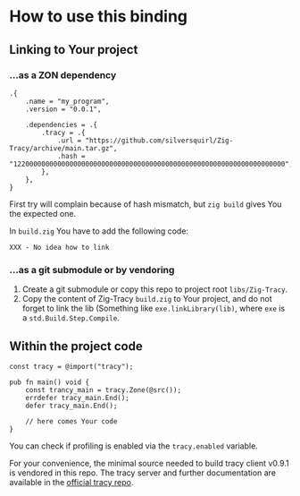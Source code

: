 # How to use this binding

## Linking to Your project

### ...as a ZON dependency

```zig
.{
	.name = "my_program",
	.version = "0.0.1",

	.dependencies = .{
		.tracy = .{
			.url = "https://github.com/silversquirl/Zig-Tracy/archive/main.tar.gz",
            .hash = "12200000000000000000000000000000000000000000000000000000000000000000",
		},
	},
}
```

First try will complain because of hash mismatch, but `zig build` gives You the expected one.

In `build.zig` You have to add the following code:

```zig
XXX - No idea how to link
```

### ...as a git submodule or by vendoring

1. Create a git submodule or copy this repo to project root `libs/Zig-Tracy`.
2. Copy the content of Zig-Tracy `build.zig` to Your project, and do not forget to link the lib
(Something like `exe.linkLibrary(lib)`, where `exe` is a `std.Build.Step.Compile`.

## Within the project code

```zig
const tracy = @import("tracy");

pub fn main() void {
	const trancy_main = tracy.Zone(@src());
	errdefer tracy_main.End();
	defer tracy_main.End();

	// here comes Your code
}
```

You can check if profiling is enabled via the `tracy.enabled` variable.

For your convenience, the minimal source needed to build tracy client v0.9.1 is vendored in this repo.
The tracy server and further documentation are available in the
[official tracy repo](https://github.com/wolfpld/tracy).
